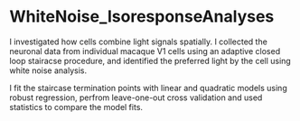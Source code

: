 # WhiteNoise_IsoresponseAnalyses


I investigated how cells combine light signals spatially. I collected the neuronal data from individual macaque V1 cells 
using an adaptive closed loop stairacse procedure, and identified the preferred light by the cell using white noise analysis.

I fit the staircase termination points with linear and quadratic models using robust regression, perfrom leave-one-out cross validation and used statistics 
to compare the model fits.

